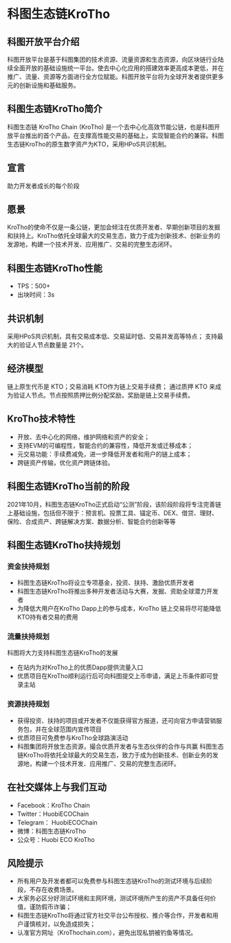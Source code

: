 # 科图生态链KroTho


## 科图开放平台介绍
科图开放平台是基于科图集团的技术资源、流量资源和生态资源，向区块链行业陆续全面开放的基础设施统一平台。使去中心化应用的搭建效率更高成本更低，并在推广、流量、资源等方面进行全方位赋能。科图开放平台将为全球开发者提供更多元的创新设施和基础服务。

## 科图生态链KroTho简介
科图生态链 KroTho Chain (KroTho) 是一个去中心化高效节能公链，也是科图开放平台推出的首个产品，在支撑高性能交易的基础上，实现智能合约的兼容。科图生态链KroTho的原生数字资产为KTO，采用HPoS共识机制。

## 宣言
助力开发者成长的每个阶段

## 愿景
KroTho的使命不仅是一条公链，更加会倾注在优质开发者、早期创新项目的发掘和扶持上。KroTho依托全球最大的交易生态，致力于成为创新技术、创新业务的发源地，构建一个技术开发、应用推广、交易的完整生态闭环。

## 科图生态链KroTho性能
- TPS：500+
- 出块时间：3s

## 共识机制
采用HPoS共识机制，具有交易成本低、交易延时低、交易并发高等特点；
支持最大的验证人节点数量是 21个。

## 经济模型
链上原生代币是 KTO；交易消耗  KTO作为链上交易手续费；
通过质押 KTO 来成为验证人节点。节点按照质押比例分配奖励，奖励是链上交易手续费。



## KroTho技术特性
- 开放、去中心化的网络，维护网络和资产的安全；
- 支持EVM的可编程性，智能合约的兼容性，降低开发或迁移成本；
- 元交易功能：手续费减免，进一步降低开发者和用户的链上成本；
- 跨链资产传输，优化资产跨链体验。



## 科图生态链KroTho当前的阶段
2021年10月，科图生态链KroTho正式启动“公测”阶段，该阶段阶段将专注完善链上基础设施，包括但不限于：预言机、投票工具、锚定币、DEX、借贷、理财、保险、合成资产、跨链解决方案、数据分析、智能合约创新等等

## 科图生态链KroTho扶持规划
### 资金扶持规划
- 科图生态链KroTho将设立专项基金，投资、扶持、激励优质开发者
- 科图生态链KroTho将推出多种开发者活动与大赛，发掘、资助全球潜力开发者
- 为降低大用户在KroTho Dapp上的参与成本，KroTho 链上交易将尽可能降低KTO持有者交易的费用

### 流量扶持规划
科图将大力支持科图生态链KroTho的发展
- 在站内为对KroTho上的优质Dapp提供流量入口
- 优质项目在KroTho顺利运行后可向科图提交上币申请，满足上币条件即可登录主站

### 资源扶持规划
- 获得投资、扶持的项目或开发者不仅能获得官方报道，还可向官方申请营销服务包，并在全球范围内宣传项目
- 优质项目可免费参与KroTho全球路演活动
- 科图集团将开放生态资源，撮合优质开发者与生态伙伴的合作与共赢
科图生态链KroTho将依托全球最大的交易生态，致力于成为创新技术、创新业务的发源地，构建一个技术开发、应用推广、交易的完整生态闭环。


## 在社交媒体上与我们互动
- Facebook：KroTho Chain
- Twitter：HuobiECOChain
- Telegram： HuobiECOChain
- 微博：科图生态链KroTho
- 公众号：Huobi ECO KroTho


## 风险提示
- 所有用户及开发者都可以免费参与科图生态链KroTho的测试环境与后续阶段，不存在收费场景。
- 大家务必区分好测试环境和主网环境，测试环境所产生的资产不具备任何价值，谨防假币诈骗；
- 科图生态链KroTho将通过官方社交平台公布授权、推介等合作，开发者和用户谨慎核对，以免造成损失；
- 认准官方网址（KroThochain.com），避免出现私钥被钓鱼等情况。
